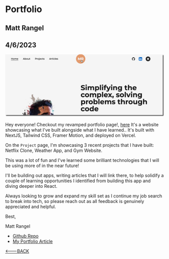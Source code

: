 # Portfolio

## Matt Rangel

## 4/6/2023

![Portfolio Shot](../Images/Portfolioshot.png)

Hey everyone! Checkout my revamped portfolio page!, [here](https://www.mattjrangel.com/)
It's a website showcasing what I've built alongside what I have learned.. It's built with NextJS, Tailwind CSS, Framer Motion, and deployed on Vercel.

On the `Project` page, I'm showcasing 3 recent projects that I have built: Netflix Clone, Weather App, and Gym Website.

This was a lot of fun and I've learned some brilliant technologies that I will be using more of in the near future!

I'll be building out apps, writing articles that I will link there, to help solidify a couple of learning opportunities I identified from building this app and diving deeper into React.

Always looking to grow and expand my skill set as I continue my job search to break into tech, so please reach out as all feedback is genuinely appreciated and helpful.

Best,

Matt Rangel

- [Github Repo](https://github.com/rangelMatt)
- [My Portfolio Article](https://rangelmatt.github.io/reading-notes/newsLetter/portfolio)

[<---BACK](README.md)
